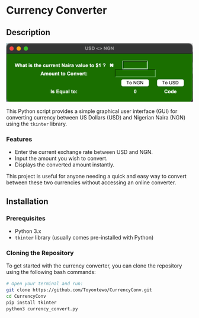 # Currency Converter

## Description
![Currency Converter](https://github.com/Toyontewo/CurrencyConv/blob/main/Screenshot%202024-05-15%20at%2010.58.59%20PM.png)

This Python script provides a simple graphical user interface (GUI) for converting currency between US Dollars (USD) and Nigerian Naira (NGN) using the `tkinter` library. 

### Features
- Enter the current exchange rate between USD and NGN.
- Input the amount you wish to convert.
- Displays the converted amount instantly.

This project is useful for anyone needing a quick and easy way to convert between these two currencies without accessing an online converter.

## Installation

### Prerequisites
- Python 3.x
- `tkinter` library (usually comes pre-installed with Python)

### Cloning the Repository
To get started with the currency converter, you can clone the repository using the following bash commands:

```bash
# Open your terminal and run:
git clone https://github.com/Toyontewo/CurrencyConv.git
cd CurrencyConv
pip install tkinter
python3 currency_convert.py
